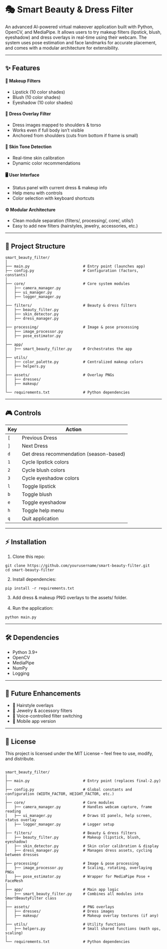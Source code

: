 # 🎭 Smart Beauty & Dress Filter

An advanced AI-powered virtual makeover application built with Python, OpenCV, and MediaPipe.
It allows users to try makeup filters (lipstick, blush, eyeshadow) and dress overlays in real-time using their webcam.
The system uses pose estimation and face landmarks for accurate placement, and comes with a modular architecture for extensibility.

---

## ✨ Features

#### 🎨 Makeup Filters

- Lipstick (10 color shades)
- Blush (10 color shades)
- Eyeshadow (10 color shades)

#### 👗 Dress Overlay Filter

- Dress images mapped to shoulders & torso
- Works even if full body isn’t visible
- Anchored from shoulders (cuts from bottom if frame is small)

#### 🌸 Skin Tone Detection

- Real-time skin calibration
- Dynamic color recommendations

#### 🖥 User Interface

- Status panel with current dress & makeup info
- Help menu with controls
- Color selection with keyboard shortcuts

#### ⚙️ Modular Architecture

- Clean module separation (filters/, processing/, core/, utils/)
- Easy to add new filters (hairstyles, jewelry, accessories, etc.)

---

## 📂 Project Structure

```
smart_beauty_filter/
│
├── main.py                        # Entry point (launches app)
├── config.py                      # Configuration (factors, constants)
│
├── core/                          # Core system modules
│   ├── camera_manager.py
│   ├── ui_manager.py
│   ├── logger_manager.py
│
├── filters/                       # Beauty & dress filters
│   ├── beauty_filter.py
│   ├── skin_detector.py
│   ├── dress_manager.py
│
├── processing/                    # Image & pose processing
│   ├── image_processor.py
│   ├── pose_estimator.py
│
├── app/
│   ├── smart_beauty_filter.py     # Orchestrates the app
│
├── utils/
│   ├── color_palette.py           # Centralized makeup colors
│   ├── helpers.py
│
├── assets/                        # Overlay PNGs
│   ├── dresses/
│   ├── makeup/
│
└── requirements.txt               # Python dependencies
```

---

## 🎮 Controls


| Key | Action                                  |
| --- | --------------------------------------- |
| `[` | Previous Dress                          |
| `]` | Next Dress                              |
| `d` | Get dress recommendation (season-based) |
| `1` | Cycle lipstick colors                   |
| `2` | Cycle blush colors                      |
| `3` | Cycle eyeshadow colors                  |
| `l` | Toggle lipstick                         |
| `b` | Toggle blush                            |
| `e` | Toggle eyeshadow                        |
| `h` | Toggle help menu                        |
| `q` | Quit application                        |

---

## ⚡ Installation

1. Clone this repo:

```
git clone https://github.com/yourusername/smart-beauty-filter.git
cd smart-beauty-filter
```

2. Install dependencies:

```
pip install -r requirements.txt
```

3. Add dress & makeup PNG overlays to the assets/ folder.
   <br><br>
4. Run the application:

```
python main.py
```

---

## 🛠 Dependencies

* Python 3.9+
* OpenCV
* MediaPipe
* NumPy
* Logging

---

## 🚀 Future Enhancements

* 👑 Hairstyle overlays
* 💍 Jewelry & accessory filters
* 🎤 Voice-controlled filter switching
* 📱 Mobile app version

---

## 📜 License

This project is licensed under the MIT License – feel free to use, modify, and distribute.







```

smart_beauty_filter/
│
├── main.py                        # Entry point (replaces final-2.py)
│
├── config.py                      # Global constants and configuration (WIDTH_FACTOR, HEIGHT_FACTOR, etc.)
│
├── core/                          # Core modules
│   ├── camera_manager.py          # Handles webcam capture, frame reading
│   ├── ui_manager.py              # Draws UI panels, help screen, status overlay
│   ├── logger_manager.py          # Logger setup
│
├── filters/                       # Beauty & dress filters
│   ├── beauty_filter.py           # Makeup (lipstick, blush, eyeshadow)
│   ├── skin_detector.py           # Skin color calibration & display
│   ├── dress_manager.py           # Manages dress assets, cycling between dresses
│
├── processing/                    # Image & pose processing
│   ├── image_processor.py         # Scaling, rotating, overlaying PNGs
│   ├── pose_estimator.py          # Wrapper for MediaPipe Pose + FaceMesh
│
├── app/                           # Main app logic
│   ├── smart_beauty_filter.py     # Combines all modules into SmartBeautyFilter class
│
├── assets/                        # PNG overlays
│   ├── dresses/                   # Dress images
│   ├── makeup/                    # Makeup overlay textures (if any)
│
├── utils/                         # Utility functions
│   ├── helpers.py                 # Small shared functions (math ops, scaling)
│
└── requirements.txt               # Python dependencies
```